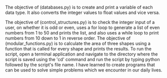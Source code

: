 The objective of (databases.py) is to create and print a variable of each data type. It also converts the integer values to float values and vice versa.

The objective of (control_structures.py) is to check the integer input of a user, on whether it is odd or even, uses a for loop to generate a list of even numbers from 1 to 50 and prints the list, and also uses a while loop to print numbers from 10 down to 1 in reverse order.
The objective of (modular_functions.py) is to calculate the area of three shapes using a function that is called for every shape and prints the results.
To run the script, open a terminal application and navigate to the directory where the script is saved using the 'cd' command and run the script by typing python followed by the script's file name.
I have learned to create programs that can be used to solve simple problems which we encounter in our daily lives.
